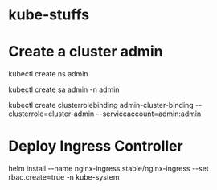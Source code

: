 # kube-stuffs

# Create a cluster admin

kubectl create ns admin 

kubectl create sa admin -n admin

kubectl create clusterrolebinding admin-cluster-binding --clusterrole=cluster-admin --serviceaccount=admin:admin

# Deploy Ingress Controller

helm install --name nginx-ingress stable/nginx-ingress --set rbac.create=true -n kube-system
